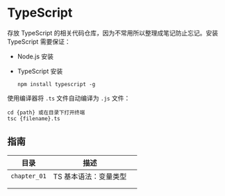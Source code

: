 # TypeScript

存放 TypeScript 的相关代码仓库，因为不常用所以整理成笔记防止忘记。安装 TypeScript 需要保证：

- Node.js 安装

- TypeScript 安装

  ```shell
  npm install typescript -g
  ```

使用编译器将 `.ts` 文件自动编译为 `.js` 文件：

```shell
cd {path} 或在目录下打开终端
tsc {filename}.ts
```

## 指南

|     目录     |         描述          |      |
| :----------: | :-------------------: | ---- |
| `chapter_01` | TS 基本语法：变量类型 |      |
|              |                       |      |
|              |                       |      |

